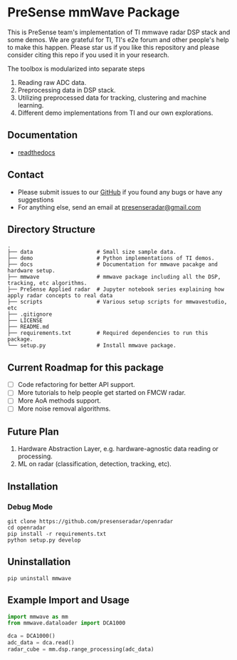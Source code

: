 # PreSense mmWave Package

This is PreSense team's implementation of TI mmwave radar DSP stack and some demos.
We are grateful for TI, TI's e2e forum and other people's help to make this happen.
Please star us if you like this repository and please consider citing this repo if you used it in your research.

The toolbox is modularized into separate steps
1. Reading raw ADC data.
2. Preprocessing data in DSP stack.
3. Utilizing preprocessed data for tracking, clustering and machine learning.
4. Different demo implementations from TI and our own explorations.

## Documentation
- [readthedocs](openradar.readthedocs.io)

## Contact 

- Please submit issues to our [GitHub](https://github.com/presenseradar/openradar) if you found any bugs or have any suggestions
- For anything else, send an email at presenseradar@gmail.com

## Directory Structure
    .
    ├── data                    # Small size sample data.
    ├── demo                    # Python implementations of TI demos.
    ├── docs                    # Documentation for mmwave pacakge and hardware setup.
    ├── mmwave                  # mmwave package including all the DSP, tracking, etc algorithms.
    ├── PreSense Applied radar  # Jupyter notebook series explaining how apply radar concepts to real data
    ├── scripts                 # Various setup scripts for mmwavestudio, etc
    ├── .gitignore
    ├── LICENSE
    ├── README.md
    ├── requirements.txt        # Required dependencies to run this package.
    └── setup.py                # Install mmwave package.

## Current Roadmap for this package
- [ ] Code refactoring for better API support.
- [ ] More tutorials to help people get started on FMCW radar.
- [ ] More AoA methods support.
- [ ] More noise removal algorithms.

## Future Plan
1. Hardware Abstraction Layer, e.g. hardware-agnostic data reading or processing.
2. ML on radar (classification, detection, tracking, etc).


## Installation
### Debug Mode
```
git clone https://github.com/presenseradar/openradar
cd openradar
pip install -r requirements.txt
python setup.py develop
```

## Uninstallation

```
pip uninstall mmwave
```

## Example Import and Usage

```python
import mmwave as mm
from mmwave.dataloader import DCA1000

dca = DCA1000()
adc_data = dca.read()
radar_cube = mm.dsp.range_processing(adc_data)
```
